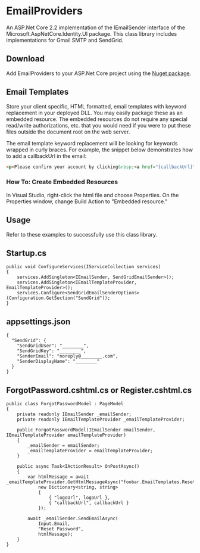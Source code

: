 
# EmailProviders

An ASP.Net Core 2.2 implementation of the IEmailSender interface of the Microsoft.AspNetCore.Identity.UI package.  This class library includes implementations for Gmail SMTP and SendGrid.

## Download

Add EmailProviders to your ASP.Net Core project using the [Nuget package](https://www.nuget.org/packages/AWJ.EmailProviders/).

## Email Templates

Store your client specific, HTML formatted, email templates with keyword replacement in your deployed DLL.  You may easily package these as an embedded resource.  The embedded resources do not require any special read/write authorizations, etc. that you would need if you were to put these files outside the document root on the web server.

The email template keyword replacement will be looking for keywords wrapped in curly braces.  For example, the snippet below demonstrates how to add a callbackUrl in the email:

```html
<p>Please confirm your account by clicking&nbsp;<a href="{callbackUrl}">here</a></p>
```

### How To: Create Embedded Resources

In Visual Studio, right-click the html file and choose Properties.  On the Properties window, change Build Action to "Embedded resource."

## Usage

Refer to these examples to successfully use this class library.

## Startup.cs

```
public void ConfigureServices(IServiceCollection services)
{
    services.AddSingleton<IEmailSender, SendGridEmailSender>();
    services.AddSingleton<IEmailTemplateProvider, EmailTemplateProvider>();
    services.Configure<SendGridEmailSenderOptions>(Configuration.GetSection("SendGrid"));
}
```

## appsettings.json

```
{
  "SendGrid": {
    "SendGridUser": "________",
    "SendGridKey": "________",
    "SenderEmail": "noreply@________.com",
    "SenderDisplayName": "________"
  }
}
```

## ForgotPassword.cshtml.cs or Register.cshtml.cs

```
public class ForgotPasswordModel : PageModel
{
    private readonly IEmailSender _emailSender;
    private readonly IEmailTemplateProvider _emailTemplateProvider;

    public ForgotPasswordModel(IEmailSender emailSender, IEmailTemplateProvider emailTemplateProvider)
    {
        _emailSender = emailSender;
        _emailTemplateProvider = emailTemplateProvider;
    }

    public async Task<IActionResult> OnPostAsync()
    {
        var htmlMessage = await _emailTemplateProvider.GetHtmlMessageAsync("foobar.EmailTemplates.ResetPassword.html",
            new Dictionary<string, string>
            {
                { "logoUrl", logoUrl },
                { "callbackUrl", callbackUrl }
            });

        await _emailSender.SendEmailAsync(
            Input.Email,
            "Reset Password",
            htmlMessage);
    }
}
```